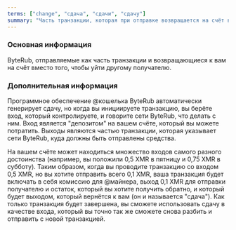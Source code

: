 ```yaml
---
terms: ["change", "сдача", "сдачи", "сдачу"]
summary: "Часть транзакции, которая при отправке возвращается на счёт вместо перехода к другому получателю"
---
```


### Основная информация

ByteRub, отправляемые как часть транзакции и возвращающиеся к вам на счёт вместо того, чтобы уйти другому получателю.

### Дополнительная информация

Программное обеспечение @кошелька ByteRub автоматически генерирует сдачу, но когда вы инициируете транзакцию, вы берёте вход, который контролируете, и говорите сети ByteRub, что делать с ним. Вход является "депозитом" на вашем счёте, который вы можете потратить. Выходы являются частью транзакции, которая указывает сети ByteRub, куда должны быть отправлены средства.

На вашем счёте может находиться множество входов самого разного достоинства (например, вы положили 0,5 XMR в пятницу и 0,75 XMR в субботу). Таким образом, когда вы проводите транзакцию со входом 0,5 XMR, но вы хотите отправить всего 0,1 XMR, ваша транзакция будет включать в себя комиссию для @майнера, выход 0,1 XMR для отправки получателю и остаток, который вы хотите получить обратно, и который будет выходом, который вернётся к вам (он и называется "сдача"). Как только транзакция будет завершена, вы сможете использовать сдачу в качестве входа, который вы точно так же сможете снова разбить и отправить с новой транзакцией.
